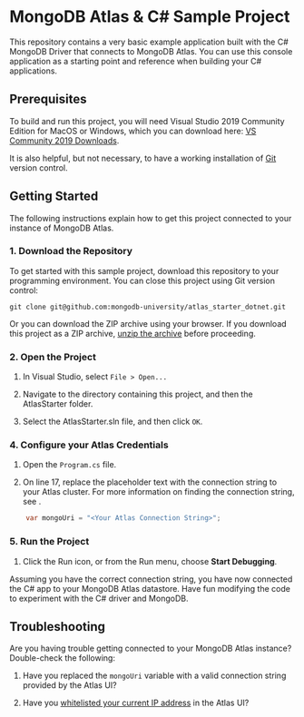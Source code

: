 # MongoDB Atlas & C# Sample Project

This repository contains a very basic example application 
built with the C# MongoDB Driver that connects to MongoDB 
Atlas. You can use this console application as a starting 
point and reference when building your C# applications.

## Prerequisites

To build and run this project, you will need Visual Studio
2019 Community Edition for MacOS or Windows, which you can 
download here:
[VS Community 2019 Downloads](https://visualstudio.microsoft.com/downloads/).

It is also helpful, but not necessary, to have a working 
installation of [Git](https://git-scm.com/downloads) version 
control.

## Getting Started

The following instructions explain how to get this project
connected to your instance of MongoDB Atlas.

### 1. Download the Repository

To get started with this sample project, download this repository to your
programming environment. You can close this project using Git
version control:

```
git clone git@github.com:mongodb-university/atlas_starter_dotnet.git
```

Or you can download the ZIP archive using your browser. If you download
this project as a ZIP archive, 
[unzip the archive](https://www.wikihow.com/Unzip-a-File) before proceeding.

### 2. Open the Project

1. In Visual Studio, select `File > Open... `

2. Navigate to the directory containing this project, and then the AtlasStarter
   folder.

3. Select the AtlasStarter.sln file, and then click `OK`.

### 4. Configure your Atlas Credentials

1. Open the  `Program.cs` file.

2. On line 17, replace the placeholder text with the connection string 
   to your Atlas cluster. For more information on finding the connection 
   string, see []().

```csharp
    var mongoUri = "<Your Atlas Connection String>";
```

### 5. Run the Project

1. Click the Run icon, or from the Run menu, choose **Start Debugging**.

Assuming you have the correct connection string, you have now connected 
the C# app to your MongoDB Atlas datastore.
Have fun modifying the code to experiment with the C# driver and MongoDB.

## Troubleshooting

Are you having trouble getting connected to your MongoDB Atlas instance? Double-check the following:

1. Have you replaced the `mongoUri` variable with a valid connection string provided by the Atlas UI?

2. Have you [whitelisted your current IP address](https://docs.atlas.mongodb.com/security-whitelist/) in the Atlas UI?
